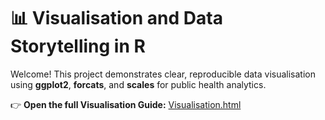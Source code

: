 # 📊 Visualisation and Data Storytelling in R

Welcome! This project demonstrates clear, reproducible data visualisation using **ggplot2**, **forcats**, and **scales** for public health analytics.

👉 **Open the full Visualisation Guide:** [Visualisation.html](Visualisation.html)
